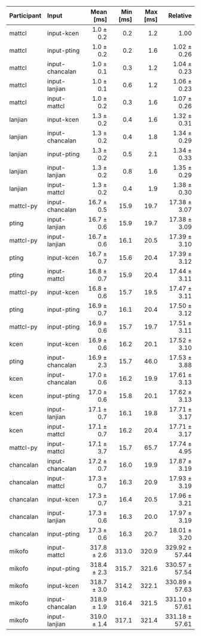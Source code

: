 | Participant | Input | Mean [ms] | Min [ms] | Max [ms] | Relative |
|:---|:---|---:|---:|---:|---:|
| mattcl | input-kcen | 1.0 ± 0.2 | 0.2 | 1.2 | 1.00 |
| mattcl | input-pting | 1.0 ± 0.2 | 0.2 | 1.6 | 1.02 ± 0.26 |
| mattcl | input-chancalan | 1.0 ± 0.1 | 0.3 | 1.2 | 1.04 ± 0.23 |
| mattcl | input-lanjian | 1.0 ± 0.1 | 0.6 | 1.2 | 1.06 ± 0.23 |
| mattcl | input-mattcl | 1.0 ± 0.2 | 0.3 | 1.6 | 1.07 ± 0.26 |
| lanjian | input-kcen | 1.3 ± 0.2 | 0.4 | 1.6 | 1.32 ± 0.31 |
| lanjian | input-chancalan | 1.3 ± 0.2 | 0.4 | 1.8 | 1.34 ± 0.29 |
| lanjian | input-pting | 1.3 ± 0.2 | 0.5 | 2.1 | 1.34 ± 0.33 |
| lanjian | input-lanjian | 1.3 ± 0.2 | 0.8 | 1.6 | 1.35 ± 0.29 |
| lanjian | input-mattcl | 1.3 ± 0.2 | 0.4 | 1.9 | 1.38 ± 0.30 |
| mattcl-py | input-chancalan | 16.7 ± 0.5 | 15.9 | 19.7 | 17.38 ± 3.07 |
| pting | input-lanjian | 16.7 ± 0.6 | 15.9 | 19.7 | 17.38 ± 3.09 |
| mattcl-py | input-lanjian | 16.7 ± 0.6 | 16.1 | 20.5 | 17.39 ± 3.10 |
| pting | input-kcen | 16.7 ± 0.7 | 15.6 | 20.4 | 17.39 ± 3.12 |
| pting | input-mattcl | 16.8 ± 0.7 | 15.9 | 20.4 | 17.44 ± 3.11 |
| mattcl-py | input-kcen | 16.8 ± 0.6 | 15.7 | 19.5 | 17.47 ± 3.11 |
| pting | input-pting | 16.9 ± 0.7 | 16.1 | 20.4 | 17.50 ± 3.12 |
| mattcl-py | input-pting | 16.9 ± 0.6 | 15.7 | 19.7 | 17.51 ± 3.11 |
| kcen | input-kcen | 16.9 ± 0.6 | 16.2 | 20.1 | 17.52 ± 3.10 |
| pting | input-chancalan | 16.9 ± 2.3 | 15.7 | 46.0 | 17.53 ± 3.88 |
| kcen | input-chancalan | 17.0 ± 0.6 | 16.2 | 19.9 | 17.61 ± 3.13 |
| kcen | input-pting | 17.0 ± 0.6 | 15.8 | 20.1 | 17.62 ± 3.13 |
| kcen | input-lanjian | 17.1 ± 0.7 | 16.1 | 19.8 | 17.71 ± 3.17 |
| kcen | input-mattcl | 17.1 ± 0.7 | 16.2 | 20.4 | 17.71 ± 3.17 |
| mattcl-py | input-mattcl | 17.1 ± 3.7 | 15.7 | 65.7 | 17.74 ± 4.95 |
| chancalan | input-chancalan | 17.2 ± 0.7 | 16.0 | 19.9 | 17.87 ± 3.19 |
| chancalan | input-mattcl | 17.3 ± 0.7 | 16.3 | 20.9 | 17.93 ± 3.19 |
| chancalan | input-kcen | 17.3 ± 0.7 | 16.4 | 20.5 | 17.96 ± 3.21 |
| chancalan | input-lanjian | 17.3 ± 0.6 | 16.3 | 20.0 | 17.97 ± 3.19 |
| chancalan | input-pting | 17.3 ± 0.6 | 16.3 | 20.7 | 18.01 ± 3.20 |
| mikofo | input-mattcl | 317.8 ± 2.6 | 313.0 | 320.9 | 329.92 ± 57.44 |
| mikofo | input-pting | 318.4 ± 2.3 | 315.7 | 321.6 | 330.57 ± 57.54 |
| mikofo | input-kcen | 318.7 ± 3.0 | 314.2 | 322.1 | 330.89 ± 57.63 |
| mikofo | input-chancalan | 318.9 ± 1.9 | 316.4 | 321.5 | 331.10 ± 57.61 |
| mikofo | input-lanjian | 319.0 ± 1.4 | 317.1 | 321.4 | 331.18 ± 57.61 |
